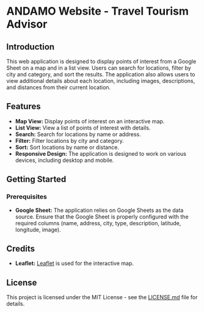# ANDAMO Website - Travel Tourism Advisor

## Introduction

This web application is designed to display points of interest from a Google Sheet on a map and in a list view. Users can search for locations, filter by city and category, and sort the results. The application also allows users to view additional details about each location, including images, descriptions, and distances from their current location.

## Features

- **Map View:** Display points of interest on an interactive map.
- **List View:** View a list of points of interest with details.
- **Search:** Search for locations by name or address.
- **Filter:** Filter locations by city and category.
- **Sort:** Sort locations by name or distance.
- **Responsive Design:** The application is designed to work on various devices, including desktop and mobile.

## Getting Started

### Prerequisites

- **Google Sheet:** The application relies on Google Sheets as the data source. Ensure that the Google Sheet is properly configured with the required columns (name, address, city, type, description, latitude, longitude, image).


## Credits

- **Leaflet:** [Leaflet](https://leafletjs.com/) is used for the interactive map.

## License

This project is licensed under the MIT License - see the [LICENSE.md](LICENSE.md) file for details.
